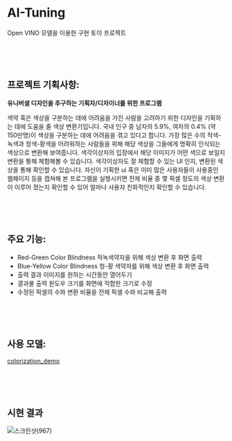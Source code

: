 # AI-Tuning
Open VINO 모델을 이용한 구현 토이 프로젝트

<br> <br> <br> 

## 프로젝트 기획사항:

**유니버셜 디자인을 추구하는 기획자/디자이너를 위한 프로그램**

  색약 혹은 색상을 구분하는 데에 어려움을 가진 사람을 고려하기 위한 디자인을 기획하는 데에 도움을 줄 색상 변환기입니다.
국내 인구 중 남자의 5.9%, 여자의 0.4% (약 150만명)이 색상을 구분하는 데에 어려움을 겪고 있다고 합니다.
가장 많은 수의 적색- 녹색과 청색-황색을 어려워하는 사람들을 위해 해당 색상을 그들에게 명확히 인식되는 색상으로 변환해 보여줍니다. 
색각이상자의 입장에서 해당 이미지가 어떤 색으로 보일지 변환을 통해 체험해볼 수 있습니다. 
색각이상자도 잘 체험할 수 있는 UI 인지, 변환된 색상을 통해 확인할 수 있습니다.
자신이 기획한 ui 혹은 이미 많은 사용자들이 사용중인 웹페이지 등을 캡쳐해 본 프로그램을 실행시키면 전체 비율 중 몇 픽셀 정도의 색상 변환이 이루어 졌는지 확인할 수 있어 얼마나 사용자 친화적인지 확인할 수 있습니다. 

<br> <br> <br> 

## 주요 기능:

- Red-Green Color Blindness 적녹색약자을 위해 색상 변환 후 화면 출력
- Blue-Yellow Color Blindness 청-황 색약자를 위해 색상 변환 후 화면 출력 
- 출력 결과 이미지를 원하는 시간동안 열어두기
- 결과물 출력 윈도우 크기를 화면에 적합한 크기로 수정
- 수정된 픽셀의 수와 변환 비율을 전체 픽셀 수와 비교해 출력 

<br> <br> <br> 

## 사용 모델:

[colorization_demo](https://docs.openvino.ai/2024/omz_demos_colorization_demo_python.html)

<br> <br> <br> 

## 시현 결과 
![스크린샷(967)](https://github.com/user-attachments/assets/bae34f9a-ce8c-4107-be31-8b7034a1ae64)


